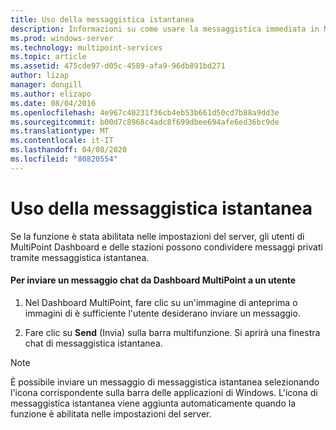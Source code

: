```yaml
---
title: Uso della messaggistica istantanea
description: Informazioni su come usare la messaggistica immediata in MultiPoint Services
ms.prod: windows-server
ms.technology: multipoint-services
ms.topic: article
ms.assetid: 475cde97-d05c-4589-afa9-96db891bd271
author: lizap
manager: dongill
ms.author: elizapo
ms.date: 08/04/2016
ms.openlocfilehash: 4e967c40231f36cb4eb53b661d50cd7b88a9dd3e
ms.sourcegitcommit: b00d7c8968c4adc8f699dbee694afe6ed36bc9de
ms.translationtype: MT
ms.contentlocale: it-IT
ms.lasthandoff: 04/08/2020
ms.locfileid: "80820554"
---
```

# <a name="use-im"></a>Uso della messaggistica istantanea
Se la funzione è stata abilitata nelle impostazioni del server, gli utenti di MultiPoint Dashboard e delle stazioni possono condividere messaggi privati tramite messaggistica istantanea.
  
#### <a name="to-send-a-chat-message-from-the-multipoint-dashboard-to-a-user"></a>Per inviare un messaggio chat da Dashboard MultiPoint a un utente  
  
1.  Nel Dashboard MultiPoint, fare clic su un'immagine di anteprima o immagini di è sufficiente l'utente desiderano inviare un messaggio.  
  
2.  Fare clic su **Send** (Invia) sulla barra multifunzione. Si aprirà una finestra chat di messaggistica istantanea.  

> [!NOTE] 
> È possibile inviare un messaggio di messaggistica istantanea selezionando l'icona corrispondente sulla barra delle applicazioni di Windows. L'icona di messaggistica istantanea viene aggiunta automaticamente quando la funzione è abilitata nelle impostazioni del server.